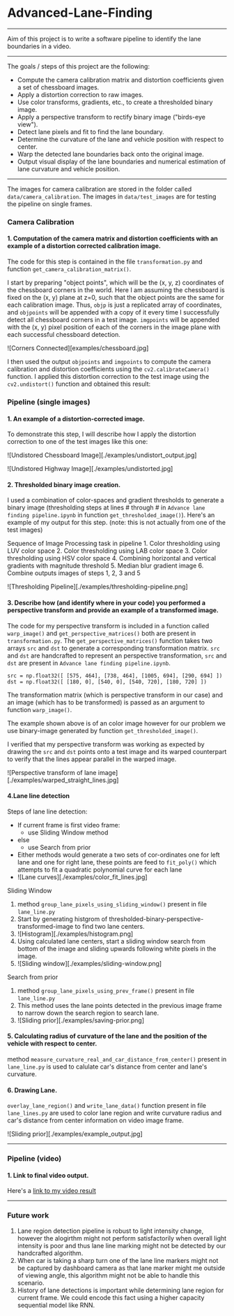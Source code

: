 # Advanced-Lane-Finding

---

Aim of this project is to write a software pipeline to identify the lane boundaries in a video.

---

The goals / steps of this project are the following:

* Compute the camera calibration matrix and distortion coefficients given a set of chessboard images.
* Apply a distortion correction to raw images.
* Use color transforms, gradients, etc., to create a thresholded binary image.
* Apply a perspective transform to rectify binary image ("birds-eye view").
* Detect lane pixels and fit to find the lane boundary.
* Determine the curvature of the lane and vehicle position with respect to center.
* Warp the detected lane boundaries back onto the original image.
* Output visual display of the lane boundaries and numerical estimation of lane curvature and vehicle position.

---

The images for camera calibration are stored in the folder called `data/camera_calibration`.  The images in `data/test_images` are for testing the pipeline on single frames.

### Camera Calibration

#### 1. Computation of the camera matrix and distortion coefficients with an example of a distortion corrected calibration image.

The code for this step is contained in the file `transformation.py` and function `get_camera_calibration_matrix()`.  

I start by preparing "object points", which will be the (x, y, z) coordinates of the chessboard corners in the world. Here I am assuming the chessboard is fixed on the (x, y) plane at z=0, such that the object points are the same for each calibration image.  Thus, `objp` is just a replicated array of coordinates, and `objpoints` will be appended with a copy of it every time I successfully detect all chessboard corners in a test image.  `imgpoints` will be appended with the (x, y) pixel position of each of the corners in the image plane with each successful chessboard detection.  

![Corners Connected][examples/chessboard.jpg]

I then used the output `objpoints` and `imgpoints` to compute the camera calibration and distortion coefficients using the `cv2.calibrateCamera()` function.  I applied this distortion correction to the test image using the `cv2.undistort()` function and obtained this result: 

### Pipeline (single images)

#### 1. An example of a distortion-corrected image.

To demonstrate this step, I will describe how I apply the distortion correction to one of the test images like this one:

![Undistored Chessboard Image][./examples/undistort_output.jpg]

![Undistored Highway Image][./examples/undistorted.jpg]

#### 2. Thresholded binary image creation.

I used a combination of color-spaces and gradient thresholds to generate a binary image (thresholding steps at lines # through # in `Advance lane finding pipeline.ipynb` in function `get_thresholded_image()`).  Here's an example of my output for this step.  (note: this is not actually from one of the test images)

Sequence of Image Processing task in pipeline
    1. Color thresholding using LUV color space
    2. Color thresholding using LAB color space
    3. Color thresholding using HSV color space
    4. Combining horizontal and vertical gradients with magnitude threshold
    5. Median blur gradient image
    6. Combine outputs images of steps 1, 2, 3 and 5 

![Thresholding Pipeline][./examples/thresholding-pipeline.png]

#### 3. Describe how (and identify where in your code) you performed a perspective transform and provide an example of a transformed image.

The code for my perspective transform is included in a function called `warp_image()` and `get_perspective_matrices()` both are present in `transformation.py`. The `get_perspective_matrices()` function takes two arrays `src` and `dst` to generate a corresponding transformation matrix. `src` and `dst` are handcrafted to represent an perspective transformation, `src` and `dst` are present in `Advance lane finding pipeline.ipynb`.

```
src = np.float32([ [575, 464], [738, 464], [1005, 694], [290, 694] ])
dst = np.float32([ [180, 0], [540, 0], [540, 720], [180, 720] ])
```

The transformation matrix (which is perspective transform in our case) and an image (which has to be transformed) is passed as an argument to function `warp_image()`.

The example shown above is of an color image however for our problem we use binary-image generated by function `get_thresholded_image()`.  

I verified that my perspective transform was working as expected by drawing the `src` and `dst` points onto a test image and its warped counterpart to verify that the lines appear parallel in the warped image.

![Perspective transform of lane image][./examples/warped_straight_lines.jpg]

#### 4.Lane line detection

Steps of lane line detection:

* If current frame is first video frame:
  + use Sliding Window method
* else
  + use Search from prior
* Either methods would generate a two sets of cor-ordinates one for left lane and one for right lane, these points are feed to `fit_poly()` which attempts to fit a quadratic polynomial curve for each lane 
* ![Lane curves][./examples/color_fit_lines.jpg]

Sliding Window
  1. method `group_lane_pixels_using_sliding_window()` present in file `lane_line.py`
  2. Start by generating histgrom of thresholded-binary-perspective-transformed-image to find two lane centers.
  3. ![Histogram][./examples/histogram.png]
  4. Using calculated lane centers, start a sliding window search from bottom of the image and sliding upwards following white pixels in the image.
  5. ![Sliding window][./examples/sliding-window.png]

Search from prior
  1. method `group_lane_pixels_using_prev_frame()` present in file `lane_line.py`
  2. This method uses the lane points detected in the  previous image frame to narrow down the search region to search lane.
  3. ![Sliding prior][./examples/saving-prior.png]

#### 5. Calculating radius of curvature of the lane and the position of the vehicle with respect to center.

method `measure_curvature_real_and_car_distance_from_center()` present in `lane_line.py` is used to calulate car's distance from center and lane's curvature. 

#### 6. Drawing Lane.

`overlay_lane_region()` and `write_lane_data()` function present in file `lane_lines.py` are used to color lane region and write curvature radius and car's distance from center information on video image frame.

![Sliding prior][./examples/example_output.jpg]

---

### Pipeline (video)

#### 1. Link to final video output.

Here's a [link to my video result](./output/output_videos/project_video.mp4)

---

### Future work

01. Lane region detection pipeline is robust to light intensity change, however the alogirthm might not perform satisfactorily when overall light intensity is poor and thus lane line marking might not be detected by our handcrafted algorithm.  
02. When car is taking a sharp turn one of the lane line markers might not be captured by dashboard camera as that lane marker might me outside of viewing angle, this algorithm might not be able to handle this scenario.
03. History of lane detections is important while determining lane region for current frame. We could encode this fact using a higher capacity sequential model like RNN.
